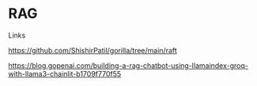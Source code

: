 # RAG

Links

https://github.com/ShishirPatil/gorilla/tree/main/raft

https://blog.gopenai.com/building-a-rag-chatbot-using-llamaindex-groq-with-llama3-chainlit-b1709f770f55

